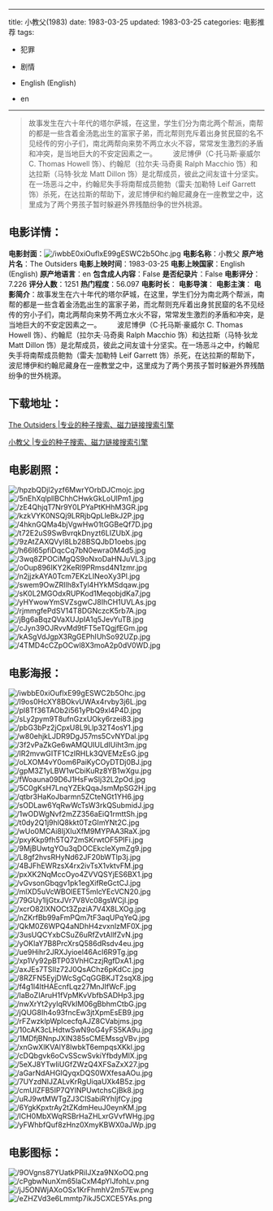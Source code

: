 
---
title: 小教父(1983)
date: 1983-03-25
updated: 1983-03-25
categories: 电影推荐
tags:
- 犯罪
- 剧情

- English (English)
- en
---


> 故事发生在六十年代的塔尔萨城，在这里，学生们分为南北两个帮派，南帮的都是一些含着金汤匙出生的富家子弟，而北帮则充斥着出身贫民窟的名不见经传的穷小子们，南北两帮向来势不两立水火不容，常常发生激烈的矛盾和冲突，是当地巨大的不安定因素之一。  　　波尼博伊（C·托马斯·豪威尔 C. Thomas Howell 饰）、约翰尼（拉尔夫·马奇奥 Ralph Macchio 饰）和达拉斯（马特·狄龙 Matt Dillon 饰）是北帮成员，彼此之间友谊十分坚实。在一场恶斗之中，约翰尼失手将南帮成员鲍勃（雷夫·加勒特 Leif Garrett 饰）杀死，在达拉斯的帮助下，波尼博伊和约翰尼藏身在一座教堂之中，这里成为了两个男孩子暂时躲避外界残酷纷争的世外桃源。

## **电影详情**：

**电影封面**：<img src="https://image.tmdb.org/t/p/w200/iwbbE0xiOuflxE99gESWC2b5Ohc.jpg" alt="/iwbbE0xiOuflxE99gESWC2b5Ohc.jpg" title="/iwbbE0xiOuflxE99gESWC2b5Ohc.jpg">
**电影名称**：小教父
**原产地片名**：The Outsiders
**电影上映时间**：1983-03-25
**电影上映国家**：English (English)
**原产地语言**：en
**包含成人内容**：False
**是否纪录片**：False
**电影评分**：7.226
**评分人数**：1251
**热门程度**：56.097
**电影时长**：
**电影导演**：
**电影主演**：
**电影简介**：故事发生在六十年代的塔尔萨城，在这里，学生们分为南北两个帮派，南帮的都是一些含着金汤匙出生的富家子弟，而北帮则充斥着出身贫民窟的名不见经传的穷小子们，南北两帮向来势不两立水火不容，常常发生激烈的矛盾和冲突，是当地巨大的不安定因素之一。  　　波尼博伊（C·托马斯·豪威尔 C. Thomas Howell 饰）、约翰尼（拉尔夫·马奇奥 Ralph Macchio 饰）和达拉斯（马特·狄龙 Matt Dillon 饰）是北帮成员，彼此之间友谊十分坚实。在一场恶斗之中，约翰尼失手将南帮成员鲍勃（雷夫·加勒特 Leif Garrett 饰）杀死，在达拉斯的帮助下，波尼博伊和约翰尼藏身在一座教堂之中，这里成为了两个男孩子暂时躲避外界残酷纷争的世外桃源。

## **下载地址**：
[The Outsiders |专业的种子搜索、磁力链接搜索引擎](https://movie.amd794.com:2083/?search=The%20Outsiders&ordering=&mode=match_phrase&page_size=10&page=1)

[小教父 |专业的种子搜索、磁力链接搜索引擎](https://movie.amd794.com:2083/?search=%E5%B0%8F%E6%95%99%E7%88%B6&ordering=&mode=match_phrase&page_size=10&page=1)
 

## **电影剧照**：
<img src="https://image.tmdb.org/t/p/original/hpzbQDjl2yzf6MwrYOrbDJCmojc.jpg" alt="/hpzbQDjl2yzf6MwrYOrbDJCmojc.jpg" title="/hpzbQDjl2yzf6MwrYOrbDJCmojc.jpg"><img src="https://image.tmdb.org/t/p/original/5nEhXqlpllBChhCHwkGkLoUlPm1.jpg" alt="/5nEhXqlpllBChhCHwkGkLoUlPm1.jpg" title="/5nEhXqlpllBChhCHwkGkLoUlPm1.jpg"><img src="https://image.tmdb.org/t/p/original/zE4QhjqT7Nr9Y0LPYaPtKHhM3GR.jpg" alt="/zE4QhjqT7Nr9Y0LPYaPtKHhM3GR.jpg" title="/zE4QhjqT7Nr9Y0LPYaPtKHhM3GR.jpg"><img src="https://image.tmdb.org/t/p/original/kzkVYK0NSQj9LRRjbQpLleBkJ2P.jpg" alt="/kzkVYK0NSQj9LRRjbQpLleBkJ2P.jpg" title="/kzkVYK0NSQj9LRRjbQpLleBkJ2P.jpg"><img src="https://image.tmdb.org/t/p/original/4hknGQMa4bjVgwHw01tGGBeQf7D.jpg" alt="/4hknGQMa4bjVgwHw01tGGBeQf7D.jpg" title="/4hknGQMa4bjVgwHw01tGGBeQf7D.jpg"><img src="https://image.tmdb.org/t/p/original/t72E2uS9SwBvrqkDnyzt6LIZUbX.jpg" alt="/t72E2uS9SwBvrqkDnyzt6LIZUbX.jpg" title="/t72E2uS9SwBvrqkDnyzt6LIZUbX.jpg"><img src="https://image.tmdb.org/t/p/original/9zAtZAXQVyl8Lb28BSQJbD1oebs.jpg" alt="/9zAtZAXQVyl8Lb28BSQJbD1oebs.jpg" title="/9zAtZAXQVyl8Lb28BSQJbD1oebs.jpg"><img src="https://image.tmdb.org/t/p/original/h66I65pfiDqcCq7bN0ewra0M4d5.jpg" alt="/h66I65pfiDqcCq7bN0ewra0M4d5.jpg" title="/h66I65pfiDqcCq7bN0ewra0M4d5.jpg"><img src="https://image.tmdb.org/t/p/original/3wq8ZPOCiMgQS9oNxoDaHNJuVL3.jpg" alt="/3wq8ZPOCiMgQS9oNxoDaHNJuVL3.jpg" title="/3wq8ZPOCiMgQS9oNxoDaHNJuVL3.jpg"><img src="https://image.tmdb.org/t/p/original/oOup896IKY2KeRl9PRmsd4N1zmr.jpg" alt="/oOup896IKY2KeRl9PRmsd4N1zmr.jpg" title="/oOup896IKY2KeRl9PRmsd4N1zmr.jpg"><img src="https://image.tmdb.org/t/p/original/n2jjzkAYA0Tcm7EKzLINeoXy3Pl.jpg" alt="/n2jjzkAYA0Tcm7EKzLINeoXy3Pl.jpg" title="/n2jjzkAYA0Tcm7EKzLINeoXy3Pl.jpg"><img src="https://image.tmdb.org/t/p/original/swem9OwZRIlh8xTyl4HYkMSdqaw.jpg" alt="/swem9OwZRIlh8xTyl4HYkMSdqaw.jpg" title="/swem9OwZRIlh8xTyl4HYkMSdqaw.jpg"><img src="https://image.tmdb.org/t/p/original/sK0L2MGOdxRUPKod1MeqobjdKa7.jpg" alt="/sK0L2MGOdxRUPKod1MeqobjdKa7.jpg" title="/sK0L2MGOdxRUPKod1MeqobjdKa7.jpg"><img src="https://image.tmdb.org/t/p/original/yHYwowYmSVZsgwCJ8IhCH1UVLAs.jpg" alt="/yHYwowYmSVZsgwCJ8IhCH1UVLAs.jpg" title="/yHYwowYmSVZsgwCJ8IhCH1UVLAs.jpg"><img src="https://image.tmdb.org/t/p/original/rjmmgfePdSV14T8DGNczcK5rb7A.jpg" alt="/rjmmgfePdSV14T8DGNczcK5rb7A.jpg" title="/rjmmgfePdSV14T8DGNczcK5rb7A.jpg"><img src="https://image.tmdb.org/t/p/original/jBg6aBqzQVaXUJpIA1q5JevYuTB.jpg" alt="/jBg6aBqzQVaXUJpIA1q5JevYuTB.jpg" title="/jBg6aBqzQVaXUJpIA1q5JevYuTB.jpg"><img src="https://image.tmdb.org/t/p/original/cJyn39OJRvvMd9tFT5eTQgjfEGm.jpg" alt="/cJyn39OJRvvMd9tFT5eTQgjfEGm.jpg" title="/cJyn39OJRvvMd9tFT5eTQgjfEGm.jpg"><img src="https://image.tmdb.org/t/p/original/kASgVdJgpX3RgGEPhIUhSo92UZp.jpg" alt="/kASgVdJgpX3RgGEPhIUhSo92UZp.jpg" title="/kASgVdJgpX3RgGEPhIUhSo92UZp.jpg"><img src="https://image.tmdb.org/t/p/original/4TMD4cCZpOCwl8X3moA2p0dV0WD.jpg" alt="/4TMD4cCZpOCwl8X3moA2p0dV0WD.jpg" title="/4TMD4cCZpOCwl8X3moA2p0dV0WD.jpg">

## **电影海报**：
<img src="https://image.tmdb.org/t/p/original/iwbbE0xiOuflxE99gESWC2b5Ohc.jpg" alt="/iwbbE0xiOuflxE99gESWC2b5Ohc.jpg" title="/iwbbE0xiOuflxE99gESWC2b5Ohc.jpg"><img src="https://image.tmdb.org/t/p/original/l9os0HcXY8BOkvUWAx4rvby3j6L.jpg" alt="/l9os0HcXY8BOkvUWAx4rvby3j6L.jpg" title="/l9os0HcXY8BOkvUWAx4rvby3j6L.jpg"><img src="https://image.tmdb.org/t/p/original/pl8Tf36TAOb2i561yPbQ9xl4P4D.jpg" alt="/pl8Tf36TAOb2i561yPbQ9xl4P4D.jpg" title="/pl8Tf36TAOb2i561yPbQ9xl4P4D.jpg"><img src="https://image.tmdb.org/t/p/original/sLy2pym9T8ufnGzxUOky6rzei83.jpg" alt="/sLy2pym9T8ufnGzxUOky6rzei83.jpg" title="/sLy2pym9T8ufnGzxUOky6rzei83.jpg"><img src="https://image.tmdb.org/t/p/original/pbG3bPz2jCpxU8L9Llp32T4osY1.jpg" alt="/pbG3bPz2jCpxU8L9Llp32T4osY1.jpg" title="/pbG3bPz2jCpxU8L9Llp32T4osY1.jpg"><img src="https://image.tmdb.org/t/p/original/w80ehjkLJDR9DgJ57ms5CvNYDal.jpg" alt="/w80ehjkLJDR9DgJ57ms5CvNYDal.jpg" title="/w80ehjkLJDR9DgJ57ms5CvNYDal.jpg"><img src="https://image.tmdb.org/t/p/original/3f2vPaZkGe6wAMQUIULdIUiht3m.jpg" alt="/3f2vPaZkGe6wAMQUIULdIUiht3m.jpg" title="/3f2vPaZkGe6wAMQUIULdIUiht3m.jpg"><img src="https://image.tmdb.org/t/p/original/lR2mvwGITF1CzIRHLk3QVEMzEsG.jpg" alt="/lR2mvwGITF1CzIRHLk3QVEMzEsG.jpg" title="/lR2mvwGITF1CzIRHLk3QVEMzEsG.jpg"><img src="https://image.tmdb.org/t/p/original/oLXOM4vY0om6PaiKyCOyDTDj0BJ.jpg" alt="/oLXOM4vY0om6PaiKyCOyDTDj0BJ.jpg" title="/oLXOM4vY0om6PaiKyCOyDTDj0BJ.jpg"><img src="https://image.tmdb.org/t/p/original/gpM3Z1yLBW1wCbiKuRz8YB1wXgu.jpg" alt="/gpM3Z1yLBW1wCbiKuRz8YB1wXgu.jpg" title="/gpM3Z1yLBW1wCbiKuRz8YB1wXgu.jpg"><img src="https://image.tmdb.org/t/p/original/fWoauna09D6J1HsFwSlj32L2pOd.jpg" alt="/fWoauna09D6J1HsFwSlj32L2pOd.jpg" title="/fWoauna09D6J1HsFwSlj32L2pOd.jpg"><img src="https://image.tmdb.org/t/p/original/5C0gKsH7LnqYZEkQqaJsmMpSG2H.jpg" alt="/5C0gKsH7LnqYZEkQqaJsmMpSG2H.jpg" title="/5C0gKsH7LnqYZEkQqaJsmMpSG2H.jpg"><img src="https://image.tmdb.org/t/p/original/qtbr3HaKoJbarmn5ZCteNGt1YH6.jpg" alt="/qtbr3HaKoJbarmn5ZCteNGt1YH6.jpg" title="/qtbr3HaKoJbarmn5ZCteNGt1YH6.jpg"><img src="https://image.tmdb.org/t/p/original/sODLaw6YqRwWcTsW3rkQSubmidJ.jpg" alt="/sODLaw6YqRwWcTsW3rkQSubmidJ.jpg" title="/sODLaw6YqRwWcTsW3rkQSubmidJ.jpg"><img src="https://image.tmdb.org/t/p/original/1wODWgNvf2mZZ356aEiQ1rmttSh.jpg" alt="/1wODWgNvf2mZZ356aEiQ1rmttSh.jpg" title="/1wODWgNvf2mZZ356aEiQ1rmttSh.jpg"><img src="https://image.tmdb.org/t/p/original/t0dy2Q1j9hlQ8kkt0TzGImYNt2C.jpg" alt="/t0dy2Q1j9hlQ8kkt0TzGImYNt2C.jpg" title="/t0dy2Q1j9hlQ8kkt0TzGImYNt2C.jpg"><img src="https://image.tmdb.org/t/p/original/wUo0MCAi8IjXIuXfM9MYPAA3RaX.jpg" alt="/wUo0MCAi8IjXIuXfM9MYPAA3RaX.jpg" title="/wUo0MCAi8IjXIuXfM9MYPAA3RaX.jpg"><img src="https://image.tmdb.org/t/p/original/pxyKkp9fh5TQ72mSKrwtOF5PIFi.jpg" alt="/pxyKkp9fh5TQ72mSKrwtOF5PIFi.jpg" title="/pxyKkp9fh5TQ72mSKrwtOF5PIFi.jpg"><img src="https://image.tmdb.org/t/p/original/9MjBUwtgYOu3qDOCEkcIeXymZg9.jpg" alt="/9MjBUwtgYOu3qDOCEkcIeXymZg9.jpg" title="/9MjBUwtgYOu3qDOCEkcIeXymZg9.jpg"><img src="https://image.tmdb.org/t/p/original/L8gf2hvsRHyNd62JF20bWTlp3j.jpg" alt="/L8gf2hvsRHyNd62JF20bWTlp3j.jpg" title="/L8gf2hvsRHyNd62JF20bWTlp3j.jpg"><img src="https://image.tmdb.org/t/p/original/4BJFhEWRzsX4rx2ivTsX1vktvFM.jpg" alt="/4BJFhEWRzsX4rx2ivTsX1vktvFM.jpg" title="/4BJFhEWRzsX4rx2ivTsX1vktvFM.jpg"><img src="https://image.tmdb.org/t/p/original/pxXK2NqMccOyo4ZVVQSYjES6BX1.jpg" alt="/pxXK2NqMccOyo4ZVVQSYjES6BX1.jpg" title="/pxXK2NqMccOyo4ZVVQSYjES6BX1.jpg"><img src="https://image.tmdb.org/t/p/original/vGvsonGbqgv1pk1egXifReGctCJ.jpg" alt="/vGvsonGbqgv1pk1egXifReGctCJ.jpg" title="/vGvsonGbqgv1pk1egXifReGctCJ.jpg"><img src="https://image.tmdb.org/t/p/original/mlXD5uVcWBOlEET5mIcYEcVCN20.jpg" alt="/mlXD5uVcWBOlEET5mIcYEcVCN20.jpg" title="/mlXD5uVcWBOlEET5mIcYEcVCN20.jpg"><img src="https://image.tmdb.org/t/p/original/79GUy1ljGtxJVr7V8Vc08gsWCjl.jpg" alt="/79GUy1ljGtxJVr7V8Vc08gsWCjl.jpg" title="/79GUy1ljGtxJVr7V8Vc08gsWCjl.jpg"><img src="https://image.tmdb.org/t/p/original/xcrO82lXNOCt3ZpziA7V4X8LXOg.jpg" alt="/xcrO82lXNOCt3ZpziA7V4X8LXOg.jpg" title="/xcrO82lXNOCt3ZpziA7V4X8LXOg.jpg"><img src="https://image.tmdb.org/t/p/original/nZKrfBb99aFmPQm7tF3aqUPqYeQ.jpg" alt="/nZKrfBb99aFmPQm7tF3aqUPqYeQ.jpg" title="/nZKrfBb99aFmPQm7tF3aqUPqYeQ.jpg"><img src="https://image.tmdb.org/t/p/original/QkM0Z6WPQ4aNDhH4zvxnlzMF0X.jpg" alt="/QkM0Z6WPQ4aNDhH4zvxnlzMF0X.jpg" title="/QkM0Z6WPQ4aNDhH4zvxnlzMF0X.jpg"><img src="https://image.tmdb.org/t/p/original/3usUQCYxbCSuZ6uRfZvtAllfZvN.jpg" alt="/3usUQCYxbCSuZ6uRfZvtAllfZvN.jpg" title="/3usUQCYxbCSuZ6uRfZvtAllfZvN.jpg"><img src="https://image.tmdb.org/t/p/original/yOKlaY7B8PrcXrsQ586dRsdv4eu.jpg" alt="/yOKlaY7B8PrcXrsQ586dRsdv4eu.jpg" title="/yOKlaY7B8PrcXrsQ586dRsdv4eu.jpg"><img src="https://image.tmdb.org/t/p/original/ue9Hihr2JRXJyioel46AcI6R9Tg.jpg" alt="/ue9Hihr2JRXJyioel46AcI6R9Tg.jpg" title="/ue9Hihr2JRXJyioel46AcI6R9Tg.jpg"><img src="https://image.tmdb.org/t/p/original/xp1Vy92pBTP03VhHCzzjRgfDxA1.jpg" alt="/xp1Vy92pBTP03VhHCzzjRgfDxA1.jpg" title="/xp1Vy92pBTP03VhHCzzjRgfDxA1.jpg"><img src="https://image.tmdb.org/t/p/original/axJEs7TSIIz72J0QsAChz6pKdCc.jpg" alt="/axJEs7TSIIz72J0QsAChz6pKdCc.jpg" title="/axJEs7TSIIz72J0QsAChz6pKdCc.jpg"><img src="https://image.tmdb.org/t/p/original/8RZFN5EyjDWcSgCqGGBKJT2sqX8.jpg" alt="/8RZFN5EyjDWcSgCqGGBKJT2sqX8.jpg" title="/8RZFN5EyjDWcSgCqGGBKJT2sqX8.jpg"><img src="https://image.tmdb.org/t/p/original/f4g1l4ltHAEcnfLqz27MnJIfWcF.jpg" alt="/f4g1l4ltHAEcnfLqz27MnJIfWcF.jpg" title="/f4g1l4ltHAEcnfLqz27MnJIfWcF.jpg"><img src="https://image.tmdb.org/t/p/original/laBoZIAruH1fVpMKvVbfbSADHp3.jpg" alt="/laBoZIAruH1fVpMKvVbfbSADHp3.jpg" title="/laBoZIAruH1fVpMKvVbfbSADHp3.jpg"><img src="https://image.tmdb.org/t/p/original/nwXrYt2yylqRVkIM06gBbhmCtbG.jpg" alt="/nwXrYt2yylqRVkIM06gBbhmCtbG.jpg" title="/nwXrYt2yylqRVkIM06gBbhmCtbG.jpg"><img src="https://image.tmdb.org/t/p/original/jQUG8Ih4o93fncEw3jtXpmEsEB9.jpg" alt="/jQUG8Ih4o93fncEw3jtXpmEsEB9.jpg" title="/jQUG8Ih4o93fncEw3jtXpmEsEB9.jpg"><img src="https://image.tmdb.org/t/p/original/rFZwzklpWpIcecfqAJZ8CVabjms.jpg" alt="/rFZwzklpWpIcecfqAJZ8CVabjms.jpg" title="/rFZwzklpWpIcecfqAJZ8CVabjms.jpg"><img src="https://image.tmdb.org/t/p/original/10cAK3cLHdtwSwN9oG4yFS5KA9u.jpg" alt="/10cAK3cLHdtwSwN9oG4yFS5KA9u.jpg" title="/10cAK3cLHdtwSwN9oG4yFS5KA9u.jpg"><img src="https://image.tmdb.org/t/p/original/1MDfjBNnpJXlN385sCMEMssgVBv.jpg" alt="/1MDfjBNnpJXlN385sCMEMssgVBv.jpg" title="/1MDfjBNnpJXlN385sCMEMssgVBv.jpg"><img src="https://image.tmdb.org/t/p/original/xnGwXlKVAlY8lwbkT6empqsXKkl.jpg" alt="/xnGwXlKVAlY8lwbkT6empqsXKkl.jpg" title="/xnGwXlKVAlY8lwbkT6empqsXKkl.jpg"><img src="https://image.tmdb.org/t/p/original/cDQbgvk6oCvSScwSvkiYfbdyMlX.jpg" alt="/cDQbgvk6oCvSScwSvkiYfbdyMlX.jpg" title="/cDQbgvk6oCvSScwSvkiYfbdyMlX.jpg"><img src="https://image.tmdb.org/t/p/original/5eXJ8YTwIiUGfZWzQ4XFSaZxX27.jpg" alt="/5eXJ8YTwIiUGfZWzQ4XFSaZxX27.jpg" title="/5eXJ8YTwIiUGfZWzQ4XFSaZxX27.jpg"><img src="https://image.tmdb.org/t/p/original/aGarNdAHGIQyqxDQS0WXfesaAOu.jpg" alt="/aGarNdAHGIQyqxDQS0WXfesaAOu.jpg" title="/aGarNdAHGIQyqxDQS0WXfesaAOu.jpg"><img src="https://image.tmdb.org/t/p/original/7UYzdNIJZALvKrRgUiqaUXk4B5z.jpg" alt="/7UYzdNIJZALvKrRgUiqaUXk4B5z.jpg" title="/7UYzdNIJZALvKrRgUiqaUXk4B5z.jpg"><img src="https://image.tmdb.org/t/p/original/cmUlZFB5IP7QYlNPUwtchsCjBk8.jpg" alt="/cmUlZFB5IP7QYlNPUwtchsCjBk8.jpg" title="/cmUlZFB5IP7QYlNPUwtchsCjBk8.jpg"><img src="https://image.tmdb.org/t/p/original/uRJ9wtMWTgZJ3CISabiRYhIjfCy.jpg" alt="/uRJ9wtMWTgZJ3CISabiRYhIjfCy.jpg" title="/uRJ9wtMWTgZJ3CISabiRYhIjfCy.jpg"><img src="https://image.tmdb.org/t/p/original/6YgkKpxtrAy2tZKdmHeuJ0eynKM.jpg" alt="/6YgkKpxtrAy2tZKdmHeuJ0eynKM.jpg" title="/6YgkKpxtrAy2tZKdmHeuJ0eynKM.jpg"><img src="https://image.tmdb.org/t/p/original/lCH0MbXWqRSBrHaZHLxrGVvfWHg.jpg" alt="/lCH0MbXWqRSBrHaZHLxrGVvfWHg.jpg" title="/lCH0MbXWqRSBrHaZHLxrGVvfWHg.jpg"><img src="https://image.tmdb.org/t/p/original/yFWhbfQuf8zHnz0XmyKBWX0aJWp.jpg" alt="/yFWhbfQuf8zHnz0XmyKBWX0aJWp.jpg" title="/yFWhbfQuf8zHnz0XmyKBWX0aJWp.jpg">

## **电影图标**：
<img src="https://image.tmdb.org/t/p/original/9OVgns87YUatkPRiIJXza9NXoOQ.png" alt="/9OVgns87YUatkPRiIJXza9NXoOQ.png" title="/9OVgns87YUatkPRiIJXza9NXoOQ.png"><img src="https://image.tmdb.org/t/p/original/cPgbwNunXm65laCxM4pYlJfohLv.png" alt="/cPgbwNunXm65laCxM4pYlJfohLv.png" title="/cPgbwNunXm65laCxM4pYlJfohLv.png"><img src="https://image.tmdb.org/t/p/original/jJ5ONWjAXoOSx1KrFhmhV2m57Ew.png" alt="/jJ5ONWjAXoOSx1KrFhmhV2m57Ew.png" title="/jJ5ONWjAXoOSx1KrFhmhV2m57Ew.png"><img src="https://image.tmdb.org/t/p/original/eZHZVd3e6Lmmtp7ikJ5CXCE5YAs.png" alt="/eZHZVd3e6Lmmtp7ikJ5CXCE5YAs.png" title="/eZHZVd3e6Lmmtp7ikJ5CXCE5YAs.png">
